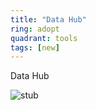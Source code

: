 ```yaml
---
title: "Data Hub"
ring: adopt
quadrant: tools
tags: [new]
---
```


Data Hub

![stub](/images/logo.svg)
